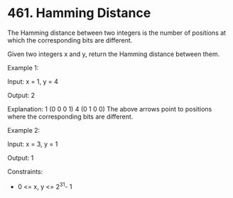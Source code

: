 # 461. Hamming Distance

The Hamming distance between two integers is the number of positions at which the corresponding bits are different.

Given two integers x and y, return the Hamming distance between them.

Example 1:

Input: x = 1, y = 4

Output: 2

Explanation:
1   (0 0 0 1)
4   (0 1 0 0)
The above arrows point to positions where the corresponding bits are different.

Example 2:

Input: x = 3, y = 1

Output: 1

Constraints:

* 0 <= x, y <= 2<sup>31</sup>- 1

